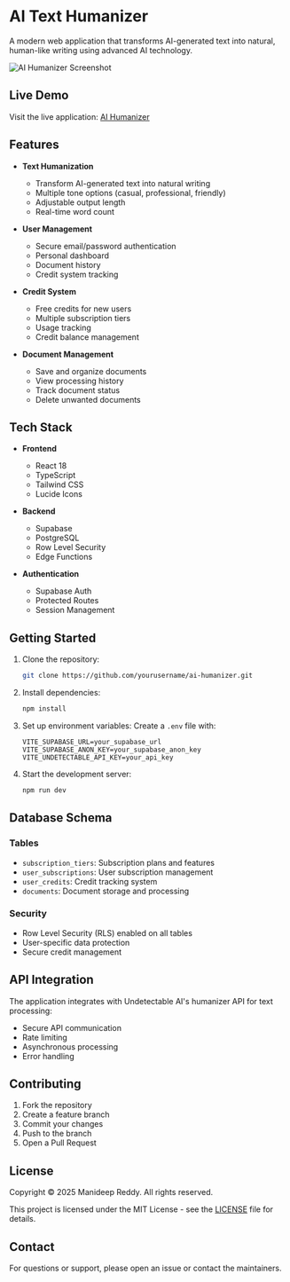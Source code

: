 # AI Text Humanizer

A modern web application that transforms AI-generated text into natural, human-like writing using advanced AI technology.

![AI Humanizer Screenshot](https://images.pexels.com/photos/546819/pexels-photo-546819.jpeg?auto=compress&cs=tinysrgb&w=1260&h=750&dpr=1)

## Live Demo

Visit the live application: [AI Humanizer](https://ai-humanizer.netlify.app)

## Features

- **Text Humanization**
  - Transform AI-generated text into natural writing
  - Multiple tone options (casual, professional, friendly)
  - Adjustable output length
  - Real-time word count

- **User Management**
  - Secure email/password authentication
  - Personal dashboard
  - Document history
  - Credit system tracking

- **Credit System**
  - Free credits for new users
  - Multiple subscription tiers
  - Usage tracking
  - Credit balance management

- **Document Management**
  - Save and organize documents
  - View processing history
  - Track document status
  - Delete unwanted documents

## Tech Stack

- **Frontend**
  - React 18
  - TypeScript
  - Tailwind CSS
  - Lucide Icons

- **Backend**
  - Supabase
  - PostgreSQL
  - Row Level Security
  - Edge Functions

- **Authentication**
  - Supabase Auth
  - Protected Routes
  - Session Management

## Getting Started

1. Clone the repository:
   ```bash
   git clone https://github.com/yourusername/ai-humanizer.git
   ```

2. Install dependencies:
   ```bash
   npm install
   ```

3. Set up environment variables:
   Create a `.env` file with:
   ```
   VITE_SUPABASE_URL=your_supabase_url
   VITE_SUPABASE_ANON_KEY=your_supabase_anon_key
   VITE_UNDETECTABLE_API_KEY=your_api_key
   ```

4. Start the development server:
   ```bash
   npm run dev
   ```

## Database Schema

### Tables

- `subscription_tiers`: Subscription plans and features
- `user_subscriptions`: User subscription management
- `user_credits`: Credit tracking system
- `documents`: Document storage and processing

### Security

- Row Level Security (RLS) enabled on all tables
- User-specific data protection
- Secure credit management

## API Integration

The application integrates with Undetectable AI's humanizer API for text processing:

- Secure API communication
- Rate limiting
- Asynchronous processing
- Error handling

## Contributing

1. Fork the repository
2. Create a feature branch
3. Commit your changes
4. Push to the branch
5. Open a Pull Request

## License

Copyright © 2025 Manideep Reddy. All rights reserved.

This project is licensed under the MIT License - see the [LICENSE](LICENSE) file for details.

## Contact

For questions or support, please open an issue or contact the maintainers.